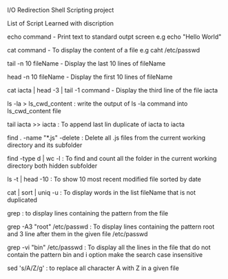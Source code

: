 I/O Redirection Shell Scripting project

List of Script Learned with discription

echo command - Print text to standard outpt screen e.g echo "Hello World"

cat command - To display the content of a file e.g caht /etc/passwd

tail -n 10 fileName - Display the last 10 lines of fileName

head -n 10 fileName - Display the first 10 lines of fileName

cat iacta | head -3 | tail -1 command - Display the third line of the file iacta

ls -la > ls_cwd_content : write the output of ls -la command into ls_cwd_content file

tail iacta >> iacta : To append last lin duplicate of iacta to iacta

find . -name "*.js" -delete  : Delete all .js files from the current working directory and its subfolder

find <dirName> -type d | wc -l : To find and count all the folder in the current working directory both hidden subfolder

ls -t <dirName> | head -10  : To show 10 most recent modified file sorted by date

cat <fileName> | sort | uniq -u : To display words in the list fileName that is not duplicated

grep <pattern> <filename> : to display lines containing the pattern from the file

grep -A3 "root" /etc/passwd  : To display lines containing the pattern root and 3 line after them in the given file /etc/passwd

grep -vi "bin" /etc/passwd  : To display all the lines in the file that do not contain the pattern bin and i option make the search case insensitive

sed 's/A/Z/g' : to replace all character A with Z in a given file


